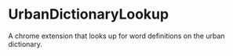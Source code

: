 # UrbanDictionaryLookup

A chrome extension that looks up for word definitions on the urban dictionary.
